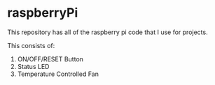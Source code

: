 # raspberryPi

This repository has all of the raspberry pi code that I use for projects.

This consists of:

1. ON/OFF/RESET Button
2. Status LED
3. Temperature Controlled Fan
